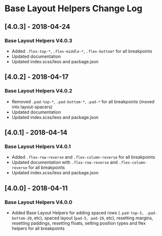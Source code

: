# Base Layout Helpers Change Log

## [4.0.3] - 2018-04-24
### Base Layout Helpers V4.0.3
- Added `.flex-top-*`, `.flex-middle-*`, `.flex-bottom*` for all breakpoints
- Updated documentation
- Updated index.scss/less and package.json

## [4.0.2] - 2018-04-17
### Base Layout Helpers V4.0.2
- Removed `.pad-top-*`, `.pad-bottom-*`, `.pad-*` for all breakpoints (moved into layout-spacers)
- Updated documentation
- Updated index.scss/less and package.json

## [4.0.1] - 2018-04-14
### Base Layout Helpers V4.0.1
- Added `.flex-row-reverse` and `.flex-column-reverse` for all breakpoints
- Updated documentation with `.flex-row-reverse` and `.flex-column-reverse` for all breakpoints
- Updated index.scss/less and package.json

## [4.0.0] - 2018-04-11
### Base Layout Helpers V4.0.0
- Added Base Layout Helpers for adding spaced rows (`.pad-top-5, .pad-bottom-20`, etc), spaced layout (`pad-5, pad-20`, etc), resetting margins, resetting paddings, resetting floats, setting position types and flex helpers for all breakpoints